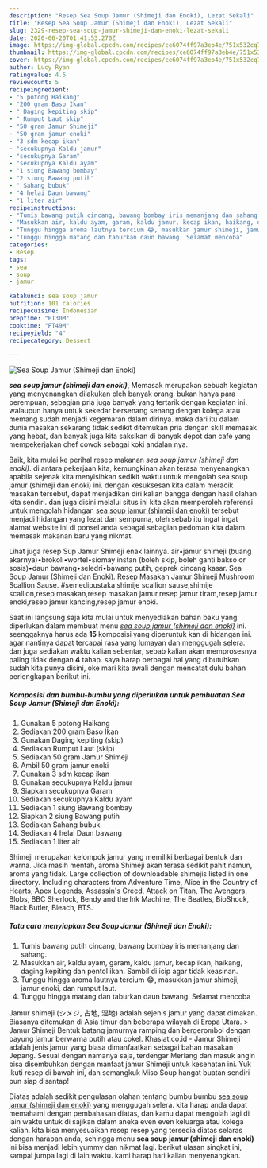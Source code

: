 ```yaml
---
description: "Resep Sea Soup Jamur (Shimeji dan Enoki), Lezat Sekali"
title: "Resep Sea Soup Jamur (Shimeji dan Enoki), Lezat Sekali"
slug: 2329-resep-sea-soup-jamur-shimeji-dan-enoki-lezat-sekali
date: 2020-06-20T01:41:53.270Z
image: https://img-global.cpcdn.com/recipes/ce6074ff97a3eb4e/751x532cq70/sea-soup-jamur-shimeji-dan-enoki-foto-resep-utama.jpg
thumbnail: https://img-global.cpcdn.com/recipes/ce6074ff97a3eb4e/751x532cq70/sea-soup-jamur-shimeji-dan-enoki-foto-resep-utama.jpg
cover: https://img-global.cpcdn.com/recipes/ce6074ff97a3eb4e/751x532cq70/sea-soup-jamur-shimeji-dan-enoki-foto-resep-utama.jpg
author: Lucy Ryan
ratingvalue: 4.5
reviewcount: 5
recipeingredient:
- "5 potong Haikang"
- "200 gram Baso Ikan"
- " Daging kepiting skip"
- " Rumput Laut skip"
- "50 gram Jamur Shimeji"
- "50 gram jamur enoki"
- "3 sdm kecap ikan"
- "secukupnya Kaldu jamur"
- "secukupnya Garam"
- "secukupnya Kaldu ayam"
- "1 siung Bawang bombay"
- "2 siung Bawang putih"
- " Sahang bubuk"
- "4 helai Daun bawang"
- "1 liter air"
recipeinstructions:
- "Tumis bawang putih cincang, bawang bombay iris memanjang dan sahang."
- "Masukkan air, kaldu ayam, garam, kaldu jamur, kecap ikan, haikang, daging kepiting dan pentol ikan. Sambil di icip agar tidak keasinan."
- "Tunggu hingga aroma lautnya tercium 😂, masukkan jamur shimeji, jamur enoki, dan rumput laut."
- "Tunggu hingga matang dan taburkan daun bawang. Selamat mencoba"
categories:
- Resep
tags:
- sea
- soup
- jamur

katakunci: sea soup jamur 
nutrition: 101 calories
recipecuisine: Indonesian
preptime: "PT30M"
cooktime: "PT49M"
recipeyield: "4"
recipecategory: Dessert

---
```



![Sea Soup Jamur (Shimeji dan Enoki)](https://img-global.cpcdn.com/recipes/ce6074ff97a3eb4e/751x532cq70/sea-soup-jamur-shimeji-dan-enoki-foto-resep-utama.jpg)

<b><i>sea soup jamur (shimeji dan enoki)</i></b>, Memasak merupakan sebuah kegiatan yang menyenangkan dilakukan oleh banyak orang. bukan hanya para perempuan, sebagian pria juga banyak yang tertarik dengan kegiatan ini. walaupun hanya untuk sekedar bersenang senang dengan kolega atau memang sudah menjadi kegemaran dalam dirinya. maka dari itu dalam dunia masakan sekarang tidak sedikit ditemukan pria dengan skill memasak yang hebat, dan banyak juga kita saksikan di banyak depot dan cafe yang mempekerjakan chef cowok sebagai koki andalan nya.

Baik, kita mulai ke perihal resep makanan <i>sea soup jamur (shimeji dan enoki)</i>. di antara pekerjaan kita, kemungkinan akan terasa menyenangkan apabila sejenak kita menyisihkan sedikit waktu untuk mengolah sea soup jamur (shimeji dan enoki) ini. dengan kesuksesan kita dalam meracik masakan tersebut, dapat menjadikan diri kalian bangga dengan hasil olahan kita sendiri. dan juga disini melalui situs ini kita akan memperoleh referensi untuk mengolah hidangan <u>sea soup jamur (shimeji dan enoki)</u> tersebut menjadi hidangan yang lezat dan sempurna, oleh sebab itu ingat ingat alamat website ini di ponsel anda sebagai sebagian pedoman kita dalam memasak makanan baru yang nikmat.

Lihat juga resep Sup Jamur Shimeji enak lainnya. air•jamur shimeji (buang akarnya)•brokoli•wortel•siomay instan (boleh skip, boleh ganti bakso or sosis)•daun bawang•seledri•bawang putih, geprek cincang kasar. Sea Soup Jamur (Shimeji dan Enoki). Resep Masakan Jamur Shimeji Mushroom Scallion Sause. #semedipustaka shimije scallion sause,shimije scallion,resep masakan,resep masakan jamur,resep jamur tiram,resep jamur enoki,resep jamur kancing,resep jamur enoki.


Saat ini langsung saja kita mulai untuk menyediakan bahan baku yang diperlukan dalam membuat menu <u><i>sea soup jamur (shimeji dan enoki)</i></u> ini. seenggaknya harus ada <b>15</b> komposisi yang diperuntuk kan di hidangan ini. agar nantinya dapat tercapai rasa yang lumayan dan menggugah selera. dan juga sediakan waktu kalian sebentar, sebab kalian akan memprosesnya paling tidak dengan <b>4</b> tahap. saya harap berbagai hal yang dibutuhkan sudah kita punya disini, oke mari kita awali dengan mencatat dulu bahan perlengkapan berikut ini.

<!--inarticleads1-->

##### Komposisi dan bumbu-bumbu yang diperlukan untuk pembuatan Sea Soup Jamur (Shimeji dan Enoki):

1. Gunakan 5 potong Haikang
1. Sediakan 200 gram Baso Ikan
1. Gunakan  Daging kepiting (skip)
1. Sediakan  Rumput Laut (skip)
1. Sediakan 50 gram Jamur Shimeji
1. Ambil 50 gram jamur enoki
1. Gunakan 3 sdm kecap ikan
1. Gunakan secukupnya Kaldu jamur
1. Siapkan secukupnya Garam
1. Sediakan secukupnya Kaldu ayam
1. Sediakan 1 siung Bawang bombay
1. Siapkan 2 siung Bawang putih
1. Sediakan  Sahang bubuk
1. Sediakan 4 helai Daun bawang
1. Sediakan 1 liter air


Shimeji merupakan kelompok jamur yang memiliki berbagai bentuk dan warna. Jika masih mentah, aroma Shimeji akan terasa sedikit pahit namun, aroma yang tidak. Large collection of downloadable shimejis listed in one directory. Including characters from Adventure Time, Alice in the Country of Hearts, Apex Legends, Assassin&#39;s Creed, Attack on Titan, The Avengers, Blobs, BBC Sherlock, Bendy and the Ink Machine, The Beatles, BioShock, Black Butler, Bleach, BTS. 

<!--inarticleads2-->

##### Tata cara menyiapkan Sea Soup Jamur (Shimeji dan Enoki):

1. Tumis bawang putih cincang, bawang bombay iris memanjang dan sahang.
1. Masukkan air, kaldu ayam, garam, kaldu jamur, kecap ikan, haikang, daging kepiting dan pentol ikan. Sambil di icip agar tidak keasinan.
1. Tunggu hingga aroma lautnya tercium 😂, masukkan jamur shimeji, jamur enoki, dan rumput laut.
1. Tunggu hingga matang dan taburkan daun bawang. Selamat mencoba


Jamur shimeji (シメジ, 占地, 湿地) adalah sejenis jamur yang dapat dimakan. Biasanya ditemukan di Asia timur dan beberapa wilayah di Eropa Utara. &gt; Jamur Shimeji Bentuk batang jamurnya ramping dan bergerombol dengan payung jamur berwarna putih atau cokel. Khasiat.co.id - Jamur Shimeji adalah jenis jamur yang biasa dimanfaatkan sebagai bahan masakan Jepang. Sesuai dengan namanya saja, terdengar Meriang dan masuk angin bisa disembuhkan dengan manfaat jamur Shimeji untuk kesehatan ini. Yuk ikuti resep di bawah ini, dan semangkuk Miso Soup hangat buatan sendiri pun siap disantap! 

Diatas adalah sedikit pengulasan olahan tentang bumbu bumbu <u>sea soup jamur (shimeji dan enoki)</u> yang menggugah selera. kita harap anda dapat memahami dengan pembahasan diatas, dan kamu dapat mengolah lagi di lain waktu untuk di sajikan dalam aneka even even keluarga atau kolega kalian. kita bisa menyesuaikan resep resep yang tersedia diatas selaras dengan harapan anda, sehingga menu <b>sea soup jamur (shimeji dan enoki)</b> ini bisa menjadi lebih yummy dan nikmat lagi. berikut ulasan singkat ini, sampai jumpa lagi di lain waktu. kami harap hari kalian menyenangkan.
